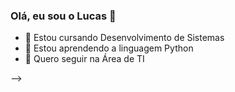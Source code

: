 ### Olá, eu sou o Lucas 👋



- 🔭 Estou cursando Desenvolvimento de Sistemas
- 🌱 Estou aprendendo a linguagem Python
- 💬 Quero seguir na Área de TI

-->

